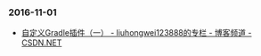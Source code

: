 ### 2016-11-01<br>
+ [自定义Gradle插件（一） - liuhongwei123888的专栏 - 博客频道 - CSDN.NET](http://blog.csdn.net/liuhongwei123888/article/details/50541759)<br>

